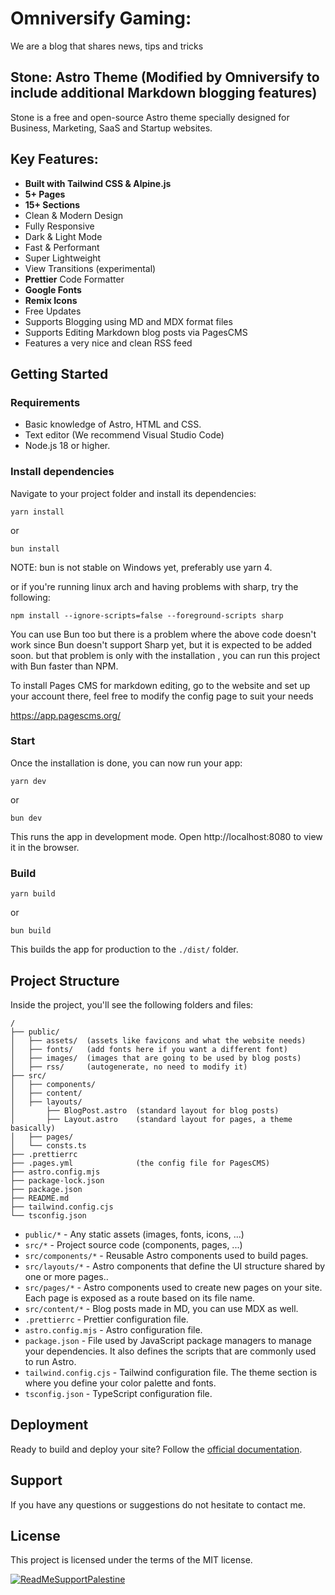 
# Omniversify Gaming:

We are a blog that shares news, tips and tricks

## Stone: Astro Theme (Modified by Omniversify to include additional Markdown blogging features)

Stone is a free and open-source Astro theme specially designed for Business, Marketing, SaaS and Startup websites. 

## Key Features:

- **Built with Tailwind CSS & Alpine.js**
- **5+ Pages**
- **15+ Sections**
- Clean & Modern Design
- Fully Responsive
- Dark & Light Mode
- Fast & Performant
- Super Lightweight
- View Transitions (experimental)
- **Prettier** Code Formatter
- **Google Fonts**
- **Remix Icons**
- Free Updates
- Supports Blogging using MD and MDX format files
- Supports Editing Markdown blog posts via PagesCMS 
- Features a very nice and clean RSS feed

## Getting Started

### Requirements

- Basic knowledge of Astro, HTML and CSS.
- Text editor (We recommend Visual Studio Code)
- Node.js 18 or higher.


### Install dependencies

Navigate to your project folder and install its dependencies:

```
yarn install
```
or 
```
bun install
```

NOTE: bun is not stable on Windows yet, preferably use yarn 4.

or if you're running linux arch and having problems with sharp, try the following:
```
npm install --ignore-scripts=false --foreground-scripts sharp
```
You can use Bun too but there is a problem where the above code doesn't work since Bun doesn't support Sharp yet, but it is expected to be added soon.
but that problem is only with the installation , you can run this project with Bun faster than NPM.

To install Pages CMS for markdown editing, go to the website and set up your account there, feel free to modify the config page to suit your needs

https://app.pagescms.org/


### Start

Once the installation is done, you can now run your app:

```
yarn dev
```
or
```
bun dev
```

This runs the app in development mode. Open http://localhost:8080 to view it in the browser.

### Build

```
yarn build
```
or 
```
bun build
```

This builds the app for production to the `./dist/` folder.

## Project Structure

Inside the project, you'll see the following folders and files:

```
/
├── public/
│   ├── assets/  (assets like favicons and what the website needs)
│   ├── fonts/   (add fonts here if you want a different font)
│   ├── images/  (images that are going to be used by blog posts)
│   ├── rss/     (autogenerate, no need to modify it)
├── src/
│   ├── components/
│   ├── content/
│   ├── layouts/
│       ├── BlogPost.astro  (standard layout for blog posts)
│       ├── Layout.astro    (standard layout for pages, a theme basically)
│   ├── pages/
│   └── consts.ts
├── .prettierrc
├── .pages.yml              (the config file for PagesCMS)
├── astro.config.mjs
├── package-lock.json
├── package.json
├── README.md
├── tailwind.config.cjs
└── tsconfig.json
```

- `public/*` - Any static assets (images, fonts, icons, ...)
- `src/*` - Project source code (components, pages, ...)
- `src/components/*` - Reusable Astro components used to build pages.
- `src/layouts/*` - Astro components that define the UI structure shared by one or more pages..
- `src/pages/*` - Astro components used to create new pages on your site. Each page is exposed as a route based on its file name.
- `src/content/*` - Blog posts made in MD, you can use MDX as well.
- `.prettierrc` - Prettier configuration file.
- `astro.config.mjs` - Astro configuration file.
- `package.json` - File used by JavaScript package managers to manage your dependencies. It also defines the scripts that are commonly used to run Astro.
- `tailwind.config.cjs` - Tailwind configuration file. The theme section is where you define your color palette and fonts.
- `tsconfig.json` - TypeScript configuration file.

## Deployment

Ready to build and deploy your site? Follow the [official documentation](https://docs.astro.build/en/guides/deploy/).

## Support

If you have any questions or suggestions do not hesitate to contact me.

## License

This project is licensed under the terms of the MIT license.

[![ReadMeSupportPalestine](https://raw.githubusercontent.com/Safouene1/support-palestine-banner/master/banner-project.svg)](https://donate.unrwa.org/-landing-page/en_EN)